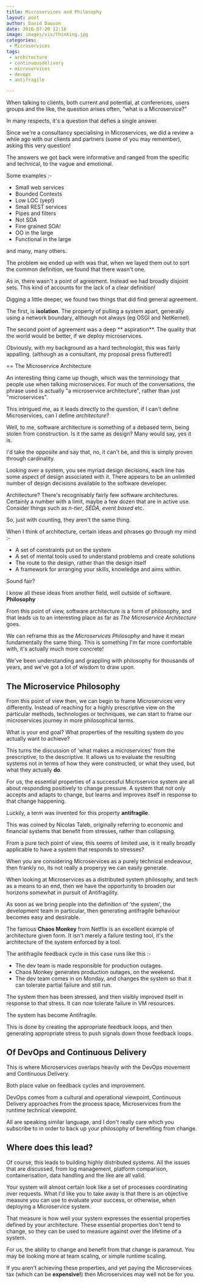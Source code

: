 ```yaml
---
title: Microservices and Philosophy
layout: post
author: David Dawson
date: 2016-07-20 12:18
image: images/vis/thinking.jpg
categories:
 - Microservices
tags:
 - architecture
 - continuousdelivery
 - microservices
 - devops
 - antifragile

---
```


When talking to clients, both current and potential, at conferences, users groups and the like, the question arises often, "what is a Microservice?"

In many respects, it's a question that defies a single answer.

Since we're a consultancy specialising in Microservices, we did a review a while ago with our clients and partners (some of you may remember), asking
this very question!

The answers we got back were informative and ranged from the specific and technical, to the vague and emotional. 

Some examples :-

* Small web services
* Bounded Contexts
* Low LOC (yep!)
* Small REST services
* Pipes and filters
* Not SOA
* Fine grained SOA!
* OO in the large
* Functional in the large

and many, many others.  

The problem we ended up with was that, when we layed them out to sort the common definition, we found that there wasn't one.

As in, there wasn't a point of agreement. Instead we had broadly disjoint sets. This kind of accounts for the lack of a 
clear definition!

Digging a little deeper, we found two things that did find general agreement. 

The first, is **isolation**. The property of pulling a system apart, generally using a network boundary, although not always (eg OSGI and NetKernel).

The second point of agreement was a deep ** aspiration**. The quality that the world would be better, if we deploy microservices.

Obviously, with my background as a hard technologist, this was fairly appalling. (although as a consultant, my proposal press fluttered!)
  
== The Microservice Architecture

An interesting thing came up though, which was the terminology that people use when talking microservices. For much of the conversations, the phrase
used is actually "a microservice architecture", rather than just "microservices".

This intrigued me, as it leads directly to the question, if I can't define Microservices, can I define *architecture*?

Well, to me, software architecture is something of a debased term, being stolen from construction. Is it the same as
 design?  Many would say, yes it is. 
 
I'd take the opposite and say that, no, it can't be, and this is simply proven through cardinality. 

Looking over a system, you see myriad design decisions, each line has some aspect of design associated with it. 
There appears to be an unlimited number of design decisions available to the software developer.

Architecture?  There's recognisably fairly few software architectures. Certainly a number with a limit, maybe a few dozen that 
are in active use. Consider things such as *n-tier*, *SEDA*, *event based* etc. 

So, just with counting, they aren't the same thing.

When I think of architecture, certain ideas and phrases go through my mind :-

* A set of constraints put on the system
* A set of mental tools used to understand problems and create solutions
* The route to the design, rather than the design itself
* A framework for arranging your skills, knowledge and aims within.

Sound fair?

I know all these ideas from another field, well outside of software. **Philosophy**

From this point of view, software architecture is a form of philosophy, and that leads us to an 
interesting place as far as *The Microservice Architecture* goes.

We can reframe this as the *Microservices Philosophy* and have it mean fundamentally the same thing. This is something I'm far more comfortable with, 
 it's actually much more concrete!

We've been understanding and grappling with philosophy for thousands of years, and we've got a lot of wisdom to draw upon.
 
## The Microservice Philosophy

From this point of view then, we can begin to frame Microservices very differently. Instead of reaching for a highly prescriptive
view on the particular methods, technologies or techniques, we can start to frame our microservices journey in more philosophical terms.

What is your end goal? What properties of the resulting system do you actually want to achieve?

This turns the discussion of 'what makes a microservices' from the prescriptive, to the descriptive. It allows us to evaluate
the resulting systems not in terms of how they were constructed, or what they used, but what they actually **do**.

For us, the essential properties of a successful Microservice system are all about responding positively to change pressure. 
A system that not only accepts and adapts to change, but learns and improves itself in response to that change happening.

Luckily, a term was invented for this property **antifragile**. 

This was coined by Nicolas Taleb, originally referring to economic and financial systems that benefit from stresses, rather than collapsing.
 
From a pure tech point of view, this seems of limited use, is it really broadly applicable to have a system that responds to stresses?

When you are considering Microservices as a purely technical endeavour, then frankly no, its not really a properyy we can easily generate.
 
When looking at Microservices as a distributed system philosophy, and tech as a means to an end, then we have the opportunity to broaden our horizons 
somewhat in pursuit of Antifragility.

As soon as we bring people into the definition of 'the system', the development team in particular, then generating antifragile behaviour becomes easy and desirable.

The famous **Chaos Monkey** from Netflix is an excellent example of architecture given form. It isn't merely a failure testing tool, it's the architecture of the system
 enforced by a tool.
 
The antifragile feedback cycle in this case runs like this :-

* The dev team is made responsible for production outages.
* Chaos Monkey generates production outages, on the weekend.
* The dev team comes in on Monday, and changes the system so that it can tolerate partial failure and still run. 

The system then has been stressed, and then visibly improved itself in response to that stress. It can now tolerate failure in VM resources.

The system has become Antifragile.

This is done by creating the appropriate feedback loops, and then generating appropriate stress to push signals down those feedback loops.

## Of DevOps and Continuous Delivery

This is where Microservices overlaps heavily with the DevOps movement and Continuous Delivery.

Both place value on feedback cycles and improvement.  

DevOps comes from a cultural and operational viewpoint, Continuous Delivery approaches from the process space, Microservices from the runtime technical viewpoint. 

All are speaking similar language, and I don't really care which you subscribe to in order to back up your philosophy of benefiting from change.

## Where does this lead?

Of course, this leads to building highly distributed systems. All the issues that are discussed, from log management,
platform comparison, containerisation, data handling and the like are all valid. 

Your system will almost certain look like a set of processes coordinating over requests. What I'd like you to take away is 
that there is an objective measure you can use to evaluate your success, or otherwise, when deploying a Microservice system.

That measure is how well your system expresses the essential properties defined by your architecture. These essential
 properties don't tend to change, so they can be used to measure against over the lifetime of a system.
 
For us, the ability to change and benefit from that change is paramout. You may be looking more at team scaling, or simple runtime scaling.

If you aren't achieving these properties, and yet paying the Microservices tax (which can be **expensive!**) then Microservices may well not be for you. 

